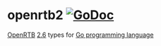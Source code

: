 # openrtb2 [![GoDoc](https://godoc.org/github.com/mxmCherry/openrtb/openrtb2?status.svg)](https://pkg.go.dev/github.com/mxmCherry/openrtb/v17/openrtb2)

[OpenRTB](https://iabtechlab.com/standards/openrtb/) [2.6](https://iabtechlab.com/wp-content/uploads/2022/04/OpenRTB-2-6_FINAL.pdf) types for [Go programming language](https://golang.org/)
